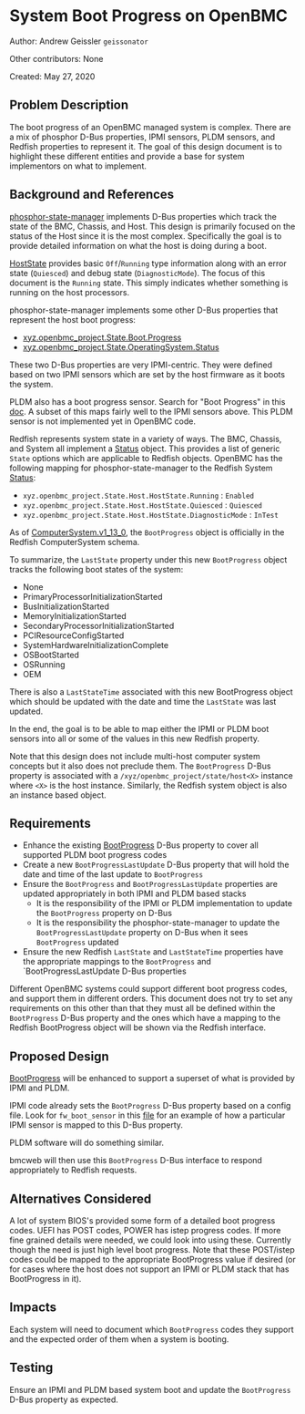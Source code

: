 # System Boot Progress on OpenBMC

Author: Andrew Geissler `geissonator`

Other contributors: None

Created: May 27, 2020

## Problem Description

The boot progress of an OpenBMC managed system is complex. There are a mix of
phosphor D-Bus properties, IPMI sensors, PLDM sensors, and Redfish properties to
represent it. The goal of this design document is to highlight these different
entities and provide a base for system implementors on what to implement.

## Background and References

[phosphor-state-manager][1] implements D-Bus properties which track the state of
the BMC, Chassis, and Host. This design is primarily focused on the status of
the Host since it is the most complex. Specifically the goal is to provide
detailed information on what the host is doing during a boot.

[HostState][2] provides basic `Off`/`Running` type information along with an
error state (`Quiesced`) and debug state (`DiagnosticMode`). The focus of this
document is the `Running` state. This simply indicates whether something is
running on the host processors.

phosphor-state-manager implements some other D-Bus properties that represent the
host boot progress:

- [xyz.openbmc_project.State.Boot.Progress][3]
- [xyz.openbmc_project.State.OperatingSystem.Status][4]

These two D-Bus properties are very IPMI-centric. They were defined based on two
IPMI sensors which are set by the host firmware as it boots the system.

PLDM also has a boot progress sensor. Search for "Boot Progress" in this
[doc][5]. A subset of this maps fairly well to the IPMI sensors above. This PLDM
sensor is not implemented yet in OpenBMC code.

Redfish represents system state in a variety of ways. The BMC, Chassis, and
System all implement a [Status][6] object. This provides a list of generic
`State` options which are applicable to Redfish objects. OpenBMC has the
following mapping for phosphor-state-manager to the Redfish System [Status][7]:

- `xyz.openbmc_project.State.Host.HostState.Running` : `Enabled`
- `xyz.openbmc_project.State.Host.HostState.Quiesced` : `Quiesced`
- `xyz.openbmc_project.State.Host.HostState.DiagnosticMode` : `InTest`

As of [ComputerSystem.v1_13_0][7], the `BootProgress` object is officially in
the Redfish ComputerSystem schema.

To summarize, the `LastState` property under this new `BootProgress` object
tracks the following boot states of the system:

- None
- PrimaryProcessorInitializationStarted
- BusInitializationStarted
- MemoryInitializationStarted
- SecondaryProcessorInitializationStarted
- PCIResourceConfigStarted
- SystemHardwareInitializationComplete
- OSBootStarted
- OSRunning
- OEM

There is also a `LastStateTime` associated with this new BootProgress object
which should be updated with the date and time the `LastState` was last updated.

In the end, the goal is to be able to map either the IPMI or PLDM boot sensors
into all or some of the values in this new Redfish property.

Note that this design does not include multi-host computer system concepts but
it also does not preclude them. The `BootProgress` D-Bus property is associated
with a `/xyz/openbmc_project/state/host<X>` instance where `<X>` is the host
instance. Similarly, the Redfish system object is also an instance based object.

## Requirements

- Enhance the existing [BootProgress][3] D-Bus property to cover all supported
  PLDM boot progress codes
- Create a new `BootProgressLastUpdate` D-Bus property that will hold the date
  and time of the last update to `BootProgress`
- Ensure the `BootProgress` and `BootProgressLastUpdate` properties are updated
  appropriately in both IPMI and PLDM based stacks
  - It is the responsibility of the IPMI or PLDM implementation to update the
    `BootProgress` property on D-Bus
  - It is the responsibility the phosphor-state-manager to update the
    `BootProgressLastUpdate` property on D-Bus when it sees `BootProgress`
    updated
- Ensure the new Redfish `LastState` and `LastStateTime` properties have the
  appropriate mappings to the `BootProgress` and `BootProgressLastUpdate D-Bus
  properties

Different OpenBMC systems could support different boot progress codes, and
support them in different orders. This document does not try to set any
requirements on this other than that they must all be defined within the
`BootProgress` D-Bus property and the ones which have a mapping to the Redfish
BootProgress object will be shown via the Redfish interface.

## Proposed Design

[BootProgress][3] will be enhanced to support a superset of what is provided by
IPMI and PLDM.

IPMI code already sets the `BootProgress` D-Bus property based on a config file.
Look for `fw_boot_sensor` in this [file][8] for an example of how a particular
IPMI sensor is mapped to this D-Bus property.

PLDM software will do something similar.

bmcweb will then use this `BootProgress` D-Bus interface to respond
appropriately to Redfish requests.

## Alternatives Considered

A lot of system BIOS's provided some form of a detailed boot progress codes.
UEFI has POST codes, POWER has istep progress codes. If more fine grained
details were needed, we could look into using these. Currently though the need
is just high level boot progress. Note that these POST/istep codes could be
mapped to the appropriate BootProgress value if desired (or for cases where the
host does not support an IPMI or PLDM stack that has BootProgress in it).

## Impacts

Each system will need to document which `BootProgress` codes they support and
the expected order of them when a system is booting.

## Testing

Ensure an IPMI and PLDM based system boot and update the `BootProgress` D-Bus
property as expected.

[1]:
  https://github.com/openbmc/phosphor-state-manager#state-tracking-and-control
[2]:
  https://github.com/openbmc/phosphor-dbus-interfaces/blob/master/yaml/xyz/openbmc_project/State/Host.interface.yaml
[3]:
  https://github.com/openbmc/phosphor-dbus-interfaces/blob/master/yaml/xyz/openbmc_project/State/Boot/Progress.interface.yaml
[4]:
  https://github.com/openbmc/phosphor-dbus-interfaces/blob/master/yaml/xyz/openbmc_project/State/OperatingSystem/Status.interface.yaml
[5]:
  https://www.dmtf.org/sites/default/files/standards/documents/DSP0249_1.0.0.pdf
[6]: http://redfish.dmtf.org/schemas/v1/Resource.json#/definitions/Status
[7]: https://redfish.dmtf.org/schemas/v1/ComputerSystem.v1_13_0.json
[8]:
  https://github.com/openbmc/meta-ibm/blob/master/recipes-phosphor/configuration/acx22-yaml-config/acx22-ipmi-sensors-mrw.yaml

